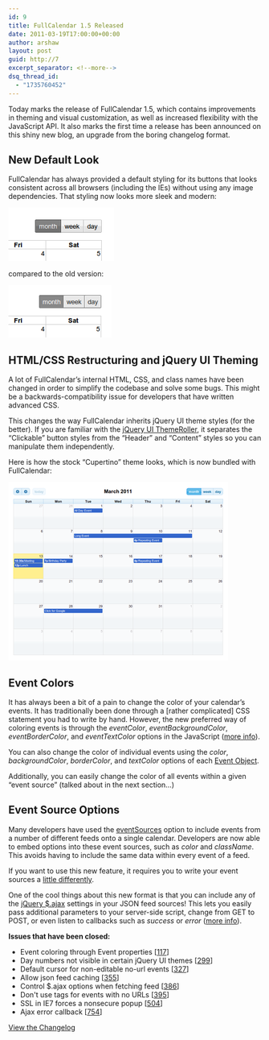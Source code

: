 ```yaml
---
id: 9
title: FullCalendar 1.5 Released
date: 2011-03-19T17:00:00+00:00
author: arshaw
layout: post
guid: http://7
excerpt_separator: <!--more-->
dsq_thread_id:
  - "1735760452"
---
```


Today marks the release of FullCalendar 1.5, which contains improvements in theming and visual customization, as well as increased flexibility with the JavaScript API. It also marks the first time a release has been announced on this shiny new blog, an upgrade from the boring changelog format.<!--more-->



## New Default Look


FullCalendar has always provided a default styling for its buttons that looks consistent across all browsers (including the IEs) without using any image dependencies. That styling now looks more sleek and modern:

<img class="alignnone size-full wp-image-29" alt="after" src="/assets/images/blog/2011/03/after.png" width="210" height="106" />


compared to the old version:

<img class="alignnone size-full wp-image-30" alt="before" src="/assets/images/blog/2011/03/before.png" width="205" height="104" />

## HTML/CSS Restructuring and jQuery UI Theming


  A lot of FullCalendar&#8217;s internal HTML, CSS, and class names have been changed in order to simplify the codebase and solve some bugs. This might be a backwards-compatibility issue for developers that have written advanced CSS.


  This changes the way FullCalendar inherits jQuery UI theme styles (for the better). If you are familiar with the <a title="" href="http://jqueryui.com/themeroller/" target="_blank">jQuery UI ThemeRoller</a>, it separates the &#8220;Clickable&#8221; button styles from the &#8220;Header&#8221; and &#8220;Content&#8221; styles so you can manipulate them independently.


Here is how the stock &#8220;Cupertino&#8221; theme looks, which is now bundled with FullCalendar:


<img class="alignnone size-full wp-image-31" alt="8854370" src="/assets/images/blog/2011/03/8854370.png" width="438" height="354" sizes="(max-width: 438px) 100vw, 438px" />


## Event Colors


It has always been a bit of a pain to change the color of your calendar&#8217;s events. It has traditionally been done through a [rather complicated] CSS statement you had to write by hand. However, the new preferred way of coloring events is through the <em>eventColor</em>, <em>eventBackgroundColor</em>, <em>eventBorderColor</em>, and <em>eventTextColor</em> options in the JavaScript (<a title="" href="http://arshaw.com/fullcalendar/docs/event_rendering/Colors/">more info</a>).


You can also change the color of individual events using the <em>color</em>, <em>backgroundColor</em>, <em>borderColor</em>, and <em>textColor</em> options of each <a title="" href="http://arshaw.com/fullcalendar/docs/event_data/Event_Object/">Event Object</a>.


Additionally, you can easily change the color of all events within a given &#8220;event source&#8221; (talked about in the next section&#8230;)

## Event Source Options


Many developers have used the <a title="" href="http://arshaw.com/fullcalendar/docs/event_data/eventSources/">eventSources</a> option to include events from a number of different feeds onto a single calendar. Developers are now able to embed options into these event sources, such as <em>color</em> and <em>className</em>. This avoids having to include the same data within every event of a feed.


If you want to use this new feature, it requires you to write your event sources a <a href="http://arshaw.com/fullcalendar/docs/event_data/Event_Source_Object/">little differently</a>.


One of the cool things about this new format is that you can include any of the <a title="" href="http://api.jquery.com/jQuery.ajax/" target="_blank">jQuery $.ajax</a> settings in your JSON feed sources! This lets you easily pass additional parameters to your server-side script, change from GET to POST, or even listen to callbacks such as <em>success</em> or <em>error</em> (<a href="http://arshaw.com/fullcalendar/docs/event_data/events_json_feed/">more info</a>).


  **Issues that have been closed:**

- Event coloring through Event properties [<a title="" href="http://code.google.com/p/fullcalendar/issues/detail?id=117" target="_blank">117</a>]
- Day numbers not visible in certain jQuery UI themes [<a title="" href="http://code.google.com/p/fullcalendar/issues/detail?id=299" target="_blank">299</a>]
- Default cursor for non-editable no-url events [<a title="" href="http://code.google.com/p/fullcalendar/issues/detail?id=327" target="_blank">327</a>]
- Allow json feed caching [<a title="" href="http://code.google.com/p/fullcalendar/issues/detail?id=355" target="_blank">355</a>]
- Control $.ajax options when fetching feed [<a title="" href="http://code.google.com/p/fullcalendar/issues/detail?id=386" target="_blank">386</a>]
- Don't use  tags for events with no URLs [<a title="" href="http://code.google.com/p/fullcalendar/issues/detail?id=395" target="_blank">395</a>]
- SSL in IE7 forces a nonsecure popup [<a title="" href="http://code.google.com/p/fullcalendar/issues/detail?id=504" target="_blank">504</a>]
- Ajax error callback [<a title="" href="http://code.google.com/p/fullcalendar/issues/detail?id=754" target="_blank">754</a>]
  
[View the Changelog](http://arshaw.com/js/fullcalendar-1.5/changelog.txt)  
 